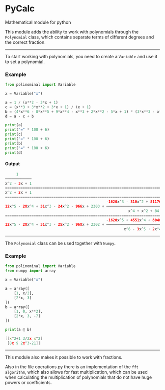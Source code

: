 # PyCalc
Mathematical module for python

This module adds the ability to work with polynomials through the `Polynomial` class, which contains separate terms of different degrees and the correct fraction.

---

To start working with polynomials, you need to create a `Variable` and use it to set a polynomial.

### Example

```python
from polinominal import Variable

x = Variable("x")

a = 1 / (x**2 - 3*x + 1)
c = (x**3 + 3*x**2 + 3*x + 1) / (x + 1)
b = (4*x**6 - 8*x**5 + 9*x**4 - x**3 + 2*x**2 - 5*x + 1) * (3*x**3 - x**2 + 2*x - 6) / (x**4 + x**2 + 84)
d = a - c + b

print(a)
print("=" * 100 + 6)
print(c)
print("=" * 100 + 6)
print(b)
print("=" * 100 + 6)
print(d)
```

#### Output

```Java
     1      
────────────
x^2 - 3x + 1
==========================================================================================================
x^2 + 2x + 1
==========================================================================================================
                                              -1620x^3 - 310x^2 + 81176x - 193458
12x^5 - 28x^4 + 31x^3 - 24x^2 - 966x + 2303 + ───────────────────────────────────
                                                        x^4 + x^2 + 84
==========================================================================================================
                                              -1620x^5 + 4551x^4 + 80486x^3 - 437295x^2 + 661550x - 193374
12x^5 - 28x^4 + 31x^3 - 25x^2 - 968x + 2302 + ────────────────────────────────────────────────────────────
                                                      x^6 - 3x^5 + 2x^4 - 3x^3 + 85x^2 - 252x + 84
```

---

The `Polynomial` class can be used together with `Numpy`.

### Example

```python
from polinominal import Variable
from numpy import array

x = Variable("x")

a = array([
    [1, x/2],
    [2*x, 3]
])
b = array([
    [1, 0, x**2],
    [2*x, 3, -7]
])

print(a @ b)
```

```C
[[x^2+1 3/2x x^2]
 [8x 9 2x^3-21]]
```

---

This module also makes it possible to work with fractions.

Also in the file operations.py there is an implementation of the `fft algorithm`, which also allows for fast multiplication, which can be used when calculating the multiplication of polynomials that do not have huge powers or coefficients.
